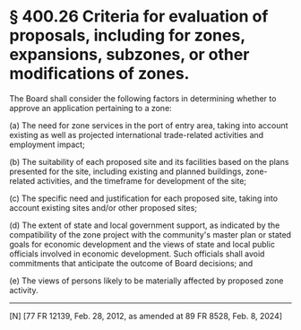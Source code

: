 # § 400.26   Criteria for evaluation of proposals, including for zones, expansions, subzones, or other modifications of zones.

The Board shall consider the following factors in determining whether to approve an application pertaining to a zone:


(a) The need for zone services in the port of entry area, taking into account existing as well as projected international trade-related activities and employment impact;


(b) The suitability of each proposed site and its facilities based on the plans presented for the site, including existing and planned buildings, zone-related activities, and the timeframe for development of the site;


(c) The specific need and justification for each proposed site, taking into account existing sites and/or other proposed sites;


(d) The extent of state and local government support, as indicated by the compatibility of the zone project with the community's master plan or stated goals for economic development and the views of state and local public officials involved in economic development. Such officials shall avoid commitments that anticipate the outcome of Board decisions; and


(e) The views of persons likely to be materially affected by proposed zone activity.



---

[N] [77 FR 12139, Feb. 28, 2012, as amended at 89 FR 8528, Feb. 8, 2024]






